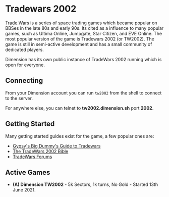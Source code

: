 # Tradewars 2002

[Trade Wars](https://en.wikipedia.org/wiki/Trade_Wars) is a series of space trading games which became popular on BBSes in the late 80s and early 90s. Its cited as a influence to many popular games, such as Ultima Online, Jumpgate, Star Citizen, and EVE Online. The most popular version of the game is Tradewars 2002 (or TW2002). The game is still in semi-active development and has a small community of dedicated players.

Dimension has its own public instance of TradeWars 2002 running which is open for everyone.  

## Connecting

From your Dimension account you can run `tw2002` from the shell to connect to the server. 

For anywhere else, you can telnet to **tw2002.dimension.sh** port **2002**.

## Getting Started

Many getting started guides exist for the game, a few popular ones are:

* [Gypsy's Big Dummy's Guide to Tradewars](http://wiki.classictw.com/index.php/Gypsy%27s_Big_Dummy%27s_Guide_to_TradeWars_Text)
* [The TradeWars 2002 Bible](http://www.penismightier.com/clme/Trade_Wars/Trade_Wars_2002_Bible.htm)
* [TradeWars Forums](http://www.classictw.com)

## Active Games

* **(A) Dimension TW2002** - 5k Sectors, 1k turns, No Gold - Started 13th June 2021.